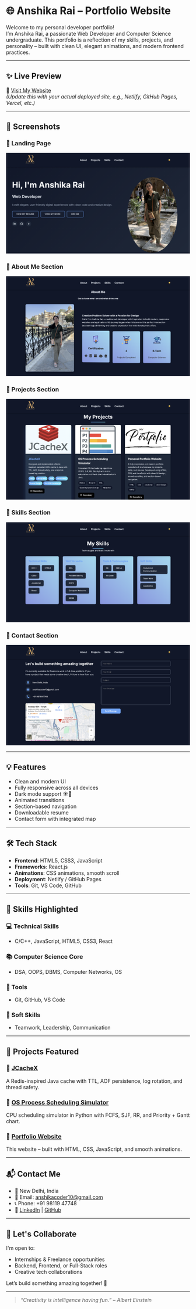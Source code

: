 # 🌐 Anshika Rai – Portfolio Website

Welcome to my personal developer portfolio!  
I’m Anshika Rai, a passionate Web Developer and Computer Science undergraduate. This portfolio is a reflection of my skills, projects, and personality – built with clean UI, elegant animations, and modern frontend practices.

---

## ✨ Live Preview

🔗 [Visit My Website](https://anshika-rai-portfolio.netlify.app/)  
*(Update this with your actual deployed site, e.g., Netlify, GitHub Pages, Vercel, etc.)*

---

## 📸 Screenshots

### 🔹 Landing Page
![Landing Page](assets/landing.png)

### 🔹 About Me Section
![About Section](assets/about.png)

### 🔹 Projects Section
![Projects Section](assets/projects.png)

### 🔹 Skills Section
![Skills Section](assets/skills.png)

### 🔹 Contact Section
![Contact Section](assets/contact.png)

---

## 💡 Features

- Clean and modern UI
- Fully responsive across all devices
- Dark mode support ☀️🌙
- Animated transitions
- Section-based navigation
- Downloadable resume
- Contact form with integrated map

---

## 🛠 Tech Stack

- **Frontend**: HTML5, CSS3, JavaScript
- **Frameworks**: React.js
- **Animations**: CSS animations, smooth scroll
- **Deployment**: Netlify / GitHub Pages
- **Tools**: Git, VS Code, GitHub

---

## 🧠 Skills Highlighted

### 💻 Technical Skills
- C/C++, JavaScript, HTML5, CSS3, React

### 📚 Computer Science Core
- DSA, OOPS, DBMS, Computer Networks, OS

### 🔧 Tools
- Git, GitHub, VS Code

### 💬 Soft Skills
- Teamwork, Leadership, Communication

---

## 📁 Projects Featured

### 🔸 [JCacheX](https://github.com/Anshika0804/CACHE_SYSTEM)
A Redis-inspired Java cache with TTL, AOF persistence, log rotation, and thread safety.

### 🔸 [OS Process Scheduling Simulator](https://github.com/Anshika0804/OS_PROJECT)
CPU scheduling simulator in Python with FCFS, SJF, RR, and Priority + Gantt chart.

### 🔸 [Portfolio Website](https://github.com/Anshika0804/Portfolio)
This website – built with HTML, CSS, JavaScript, and smooth animations.

---

## 📬 Contact Me

- 📍 New Delhi, India  
- 📧 Email: [anshikacoder10@gmail.com](mailto:anshikacoder10@gmail.com)  
- 📞 Phone: +91 98119 47748  
- 🔗 [LinkedIn](https://www.linkedin.com/in/your-link) | [GitHub](https://github.com/yourusername)

---

## 🙌 Let's Collaborate

I'm open to:
- Internships & Freelance opportunities
- Backend, Frontend, or Full-Stack roles
- Creative tech collaborations

Let’s build something amazing together! 🚀

---

> _“Creativity is intelligence having fun.” – Albert Einstein_

